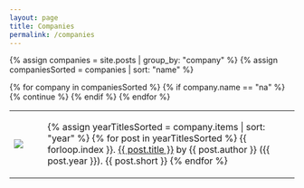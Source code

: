 ```yaml
---
layout: page
title: Companies
permalink: /companies
---
```


{% assign companies = site.posts | group_by: "company" %}
{% assign companiesSorted = companies | sort: "name" %}

<table class="project-table">
  <tbody>
    {% for company in companiesSorted %}
      {% if company.name == "na" %}
          {% continue %}
      {% endif %}
      <tr>
        <td class="project-cell-left">
          <img src="{{ site.github.url }}/assets/img/companies/{{ company.name }}.jpg" class="company-logo"/>
        </td>
        <td class="project-cell-right">
          <ul>
        {% assign yearTitlesSorted = company.items | sort: "year" %}
        {% for post in yearTitlesSorted %}
          {{ forloop.index }}. <a href="{{ post.url }}">{{ post.title }}</a> by {{ post.author }} ({{ post.year }}).
          <span class="project-description">{{ post.short }}</span>
        {% endfor %}
      </ul>
        </td>
      </tr>
    {% endfor %}
  </tbody>
</table>
